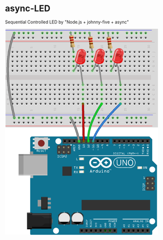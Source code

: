 # async-LED
Sequential Controlled LED by "Node.js + johnny-five + async"

![pict](./circuit/async-led.png)
